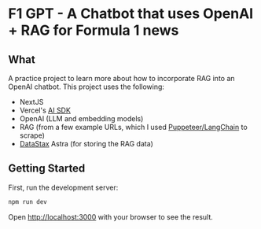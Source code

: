 # F1 GPT - A Chatbot that uses OpenAI + RAG for Formula 1 news

## What

A practice project to learn more about how to incorporate RAG into an OpenAI chatbot. This project uses the following:

- NextJS
- Vercel's [AI SDK](https://www.npmjs.com/package/ai)
- OpenAI (LLM and embedding models)
- RAG (from a few example URLs, which I used [Puppeteer/LangChain](https://js.langchain.com/docs/integrations/document_loaders/web_loaders/web_puppeteer/) to scrape)
- [DataStax](https://www.datastax.com/) Astra (for storing the RAG data)

## Getting Started

First, run the development server:

```bash
npm run dev
```

Open [http://localhost:3000](http://localhost:3000) with your browser to see the result.
